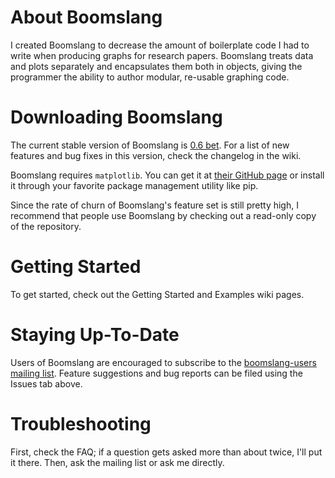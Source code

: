 # About Boomslang

I created Boomslang to decrease the amount of boilerplate code I had to write
when producing graphs for research papers. Boomslang treats data and plots
separately and encapsulates them both in objects, giving the programmer the
ability to author modular, re-usable graphing code.


# Downloading Boomslang

The current stable version of Boomslang is [0.6
bet](https://github.com/downloads/alexras/boomslang/boomslang-0.6b.tar.gz). For
a list of new features and bug fixes in this version, check the changelog in
the wiki.

Boomslang requires `matplotlib`. You can get it at [their GitHub
page](http://github.com/matplotlib/matplotlib) or install it through your
favorite package management utility like pip.

Since the rate of churn of Boomslang's feature set is still pretty high, I
recommend that people use Boomslang by checking out a read-only copy of the
repository.

# Getting Started

To get started, check out the Getting Started and Examples wiki pages.

# Staying Up-To-Date

Users of Boomslang are encouraged to subscribe to the [boomslang-users mailing
list](http://groups.google.com/group/boomslang-users). Feature suggestions and
bug reports can be filed using the Issues tab above.

# Troubleshooting

First, check the FAQ; if a question gets asked more than about twice, I'll put
it there. Then, ask the mailing list or ask me directly.
